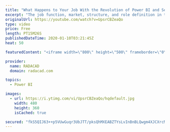 ```yaml
---
title: "What Happens to Your Job With the Revolution of Power BI and Self Service BI"
excerpt: "The job function, market, structure, and role definition in the world of Business Intelligence had big changes throughout the past few years. The big change from traditional BI to self-service BI is not just about tools, but also about roles, and jobs, and organizational structure. In this video, I am"
originalUrl: https://youtube.com/watch?v=UpsrCBZeaQo
type: video
price: Free
length: PT15M26S
publishedDateTime: 2020-01-10T03:21:45Z
heat: 50

featuredContent: "<iframe width=\"800\" height=\"500\" frameborder=\"0\" src=\"https://www.youtube.com/embed/UpsrCBZeaQo\" allow=\"accelerometer; autoplay; encrypted-media; gyroscope; picture-in-picture\" allowfullscreen></iframe>"

provider:
  name: RADACAD
  domain: radacad.com

topics:
  - Power BI

images:
  - url: https://i.ytimg.com/vi/UpsrCBZeaQo/hqdefault.jpg
    width: 480
    height: 360
    isCached: true

secured: "fkS5QIJ63++p5VUwGuqr3UbJTT/pksQhMXEABZTYsLvInBnBLQwgm4XJCXrcMWCphKTrZQTSs++6AJBNUsYNuTte4iqN5tnKaRHDnfqExFnkQh579qlSF/sm0CiGfc8ThmRVU/6/S2Yp4JEBvDU6sU8KhdFh5EXrn4Fjc4Jma0fbnWxcsfrhEsu/HlL3674HQvAuUNa6J/2zy5DDZoKuSGLdJ9Ukqg5b2aGiFbZYioizc4u+j5ipi+xoZGwPgh85UM1UOeAn+aP+6Le0tyIrcVP3UBPBv6AIgbTWnIMTNI2IIFtvRA6KBYnOLXUkgU20adrQ/x8TexNIVfrlyNhLzD8mG43hBUYXH0u7qSZ623FcqhQkE0ak0KIXpZOzNCNHux3LeFPsR/IVwZuJ7bw2KcwXxSvzNEUDzUEiX2N1a/o=;RDXmXIc64zudnYKCVPFjSA=="
---
```


